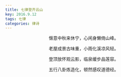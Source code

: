 ```yaml
---
title: 七律登齐云山
key: 2016.9.12
tags: 七律
categories: 律诗
---
```


<p align="center">惬意中秋来休宁，心闲身懒倚山峰。
</p>
<p align="center">老屋成景古味重，小雨化溪凉风轻。
</p>
<p align="center">登顶放怀观云影，临泉缓步品莲容。
</p>
<p align="center">五行八卦炼造化，顿然感叹道德经。
</p>
<p align="center"></br>
</p>
